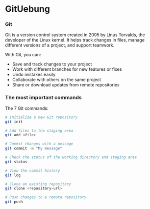 # GitUebung

### Git
Git is a version control system created in 2005 by Linus Torvalds, the developer of the Linux kernel. It helps track changes in files, manage different versions of a project, and support teamwork.  

With Git, you can:  
- Save and track changes to your project  
- Work with different branches for new features or fixes  
- Undo mistakes easily  
- Collaborate with others on the same project  
- Share or download updates from remote repositories


### The most important commands

The 7 Git commands:

```bash
# Initialize a new Git repository
git init

# Add files to the staging area
git add <file>

# Commit changes with a message
git commit -m "My message"

# Check the status of the working directory and staging area
git status

# View the commit history
git log

# Clone an existing repository
git clone <repository-url>

# Push changes to a remote repository
git push
```
